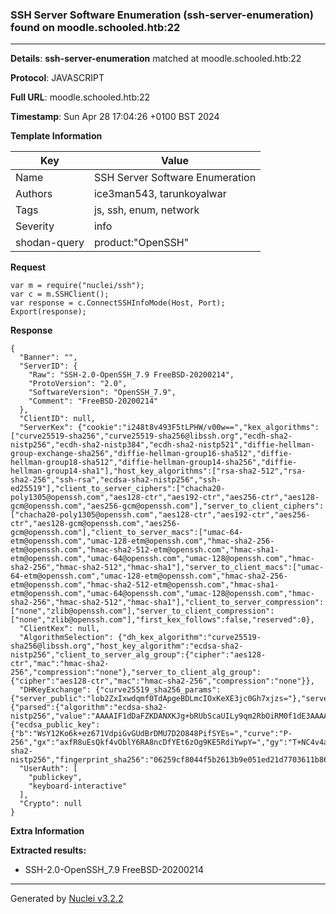 ### SSH Server Software Enumeration (ssh-server-enumeration) found on moodle.schooled.htb:22

----
**Details**: **ssh-server-enumeration** matched at moodle.schooled.htb:22

**Protocol**: JAVASCRIPT

**Full URL**: moodle.schooled.htb:22

**Timestamp**: Sun Apr 28 17:04:26 +0100 BST 2024

**Template Information**

| Key | Value |
| --- | --- |
| Name | SSH Server Software Enumeration |
| Authors | ice3man543, tarunkoyalwar |
| Tags | js, ssh, enum, network |
| Severity | info |
| shodan-query | product:"OpenSSH" |

**Request**
```http
var m = require("nuclei/ssh");
var c = m.SSHClient();
var response = c.ConnectSSHInfoMode(Host, Port);
Export(response);
```

**Response**
```http
{
  "Banner": "",
  "ServerID": {
    "Raw": "SSH-2.0-OpenSSH_7.9 FreeBSD-20200214",
    "ProtoVersion": "2.0",
    "SoftwareVersion": "OpenSSH_7.9",
    "Comment": "FreeBSD-20200214"
  },
  "ClientID": null,
  "ServerKex": {"cookie":"i248t8v493F5tLPHW/v00w==","kex_algorithms":["curve25519-sha256","curve25519-sha256@libssh.org","ecdh-sha2-nistp256","ecdh-sha2-nistp384","ecdh-sha2-nistp521","diffie-hellman-group-exchange-sha256","diffie-hellman-group16-sha512","diffie-hellman-group18-sha512","diffie-hellman-group14-sha256","diffie-hellman-group14-sha1"],"host_key_algorithms":["rsa-sha2-512","rsa-sha2-256","ssh-rsa","ecdsa-sha2-nistp256","ssh-ed25519"],"client_to_server_ciphers":["chacha20-poly1305@openssh.com","aes128-ctr","aes192-ctr","aes256-ctr","aes128-gcm@openssh.com","aes256-gcm@openssh.com"],"server_to_client_ciphers":["chacha20-poly1305@openssh.com","aes128-ctr","aes192-ctr","aes256-ctr","aes128-gcm@openssh.com","aes256-gcm@openssh.com"],"client_to_server_macs":["umac-64-etm@openssh.com","umac-128-etm@openssh.com","hmac-sha2-256-etm@openssh.com","hmac-sha2-512-etm@openssh.com","hmac-sha1-etm@openssh.com","umac-64@openssh.com","umac-128@openssh.com","hmac-sha2-256","hmac-sha2-512","hmac-sha1"],"server_to_client_macs":["umac-64-etm@openssh.com","umac-128-etm@openssh.com","hmac-sha2-256-etm@openssh.com","hmac-sha2-512-etm@openssh.com","hmac-sha1-etm@openssh.com","umac-64@openssh.com","umac-128@openssh.com","hmac-sha2-256","hmac-sha2-512","hmac-sha1"],"client_to_server_compression":["none","zlib@openssh.com"],"server_to_client_compression":["none","zlib@openssh.com"],"first_kex_follows":false,"reserved":0},
  "ClientKex": null,
  "AlgorithmSelection": {"dh_kex_algorithm":"curve25519-sha256@libssh.org","host_key_algorithm":"ecdsa-sha2-nistp256","client_to_server_alg_group":{"cipher":"aes128-ctr","mac":"hmac-sha2-256","compression":"none"},"server_to_client_alg_group":{"cipher":"aes128-ctr","mac":"hmac-sha2-256","compression":"none"}},
  "DHKeyExchange": {"curve25519_sha256_params":{"server_public":"lob2ZxIxwdqmf0TdApgeBDLmcIOxKeXE3jc0Gh7xjzs="},"server_signature":{"parsed":{"algorithm":"ecdsa-sha2-nistp256","value":"AAAAIF1dDaFZKDANXKJg+bRUbScaUILy9qm2RbOiRM0f1dE3AAAAIDN0g7bt6SkZjCuq3QXAJhnsQD4iWwGOsPfOEjM3ujhZ"},"raw":"AAAAE2VjZHNhLXNoYTItbmlzdHAyNTYAAABIAAAAIF1dDaFZKDANXKJg+bRUbScaUILy9qm2RbOiRM0f1dE3AAAAIDN0g7bt6SkZjCuq3QXAJhnsQD4iWwGOsPfOEjM3ujhZ","h":"eSBHleeL7SzCpookxZgLlA5zLTZ0busxXV+BgntSljA="},"server_host_key":{"ecdsa_public_key":{"b":"WsY12Ko6k+ez671VdpiGvGUdBrDMU7D2O848PifSYEs=","curve":"P-256","gx":"axfR8uEsQkf4vOblY6RA8ncDfYEt6zOg9KE5RdiYwpY=","gy":"T+NC4v4af5uO5+tKfA+eFivOM1drMV7Oy7ZAaDe/UfU=","length":256,"n":"/////wAAAAD//////////7zm+q2nF56E87nKwvxjJVE=","p":"/////wAAAAEAAAAAAAAAAAAAAAD///////////////8=","x":"dzhOCsb4LIqpoiyTXReYCFQpQtcroGrdscd4mJa4GZ0=","y":"GS1k3Fp60OoVFdDKQj9aihkaUmbJ8fkG6dp07bm8IcM="},"raw":"AAAAE2VjZHNhLXNoYTItbmlzdHAyNTYAAAAIbmlzdHAyNTYAAABBBHc4TgrG+CyKqaIsk10XmAhUKULXK6Bq3bHHeJiWuBmdGS1k3Fp60OoVFdDKQj9aihkaUmbJ8fkG6dp07bm8IcM=","algorithm":"ecdsa-sha2-nistp256","fingerprint_sha256":"06259cf8044f5b2613b9e051ed21d7703611b86b09eb4cb57cfb8a6a40996037"}},
  "UserAuth": [
    "publickey",
    "keyboard-interactive"
  ],
  "Crypto": null
}
```

**Extra Information**

**Extracted results:**

- SSH-2.0-OpenSSH_7.9 FreeBSD-20200214



----

Generated by [Nuclei v3.2.2](https://github.com/projectdiscovery/nuclei)